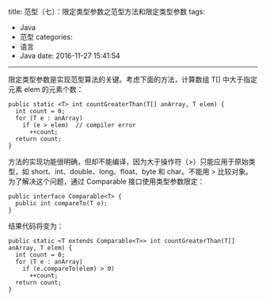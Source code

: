title: 范型（七）：限定类型参数之范型方法和限定类型参数
tags:
  - Java
  - 范型
categories:
  - 语言
  - Java
date: 2016-11-27 15:41:54
---


限定类型参数是实现范型算法的关键。考虑下面的方法，计算数组 T[] 中大于指定元素 elem 的元素个数：

    public static <T> int countGreaterThan(T[] anArray, T elem) {
      int count = 0;
      for (T e : anArray)
        if (e > elem)  // compiler error
          ++count;
      return count;
    }

<!-- more -->

方法的实现功能很明确，但却不能编译，因为大于操作符（>）只能应用于原始类型，如 short、int、double、long、float、byte 和 char。不能用 > 比较对象。为了解决这个问题，通过 Comparable<T> 接口使用类型参数限定：

    public interface Comparable<T> {
      public int compareTo(T o);
    }

结果代码将变为：

    public static <T extends Comparable<T>> int countGreaterThan(T[] anArray, T elem) {
      int count = 0;
      for (T e : anArray)
        if (e.compareTo(elem) > 0)
          ++count;
      return count;
    }
